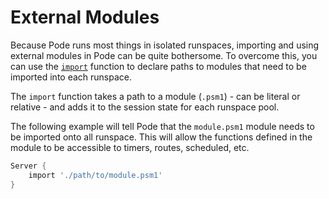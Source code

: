 # External Modules

Because Pode runs most things in isolated runspaces, importing and using external modules in Pode can be quite bothersome. To overcome this, you can use the [`import`]() function to declare paths to modules that need to be imported into each runspace.

The `import` function takes a path to a module (`.psm1`) - can be literal or relative - and adds it to the session state for each runspace pool.

The following example will tell Pode that the `module.psm1` module needs to be imported onto all runspace. This will allow the functions defined in the module to be accessible to timers, routes, scheduled, etc.

```powershell
Server {
    import './path/to/module.psm1'
}
```